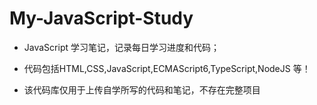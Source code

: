 # My-JavaScript-Study
* JavaScript 学习笔记，记录每日学习进度和代码；

* 代码包括HTML,CSS,JavaScript,ECMAScript6,TypeScript,NodeJS 等！
* 该代码库仅用于上传自学所写的代码和笔记，不存在完整项目